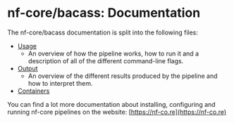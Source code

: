 # nf-core/bacass: Documentation

The nf-core/bacass documentation is split into the following files:

* [Usage](usage.md)
  * An overview of how the pipeline works, how to run it and a description of all of the different command-line flags.
* [Output](output.md)
  * An overview of the different results produced by the pipeline and how to interpret them.
* [Containers](containers.md)

You can find a lot more documentation about installing, configuring and running nf-core pipelines on the website: [https://nf-co.re](https://nf-co.re)
